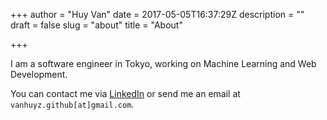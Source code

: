 +++
author = "Huy Van"
date = 2017-05-05T16:37:29Z
description = ""
draft = false
slug = "about"
title = "About"

+++


I am a software engineer in Tokyo, working on Machine Learning and Web Development.

You can contact me via [LinkedIn](https://www.linkedin.com/in/vanhuyz) or send me an email at `vanhuyz.github[at]gmail.com`.


